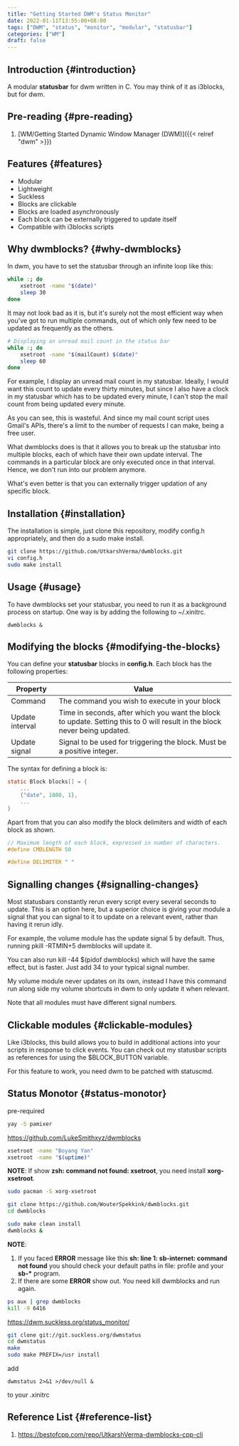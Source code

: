 ```yaml
---
title: "Getting Started DWM's Status Monitor"
date: 2022-01-11T13:55:00+08:00
tags: ["DWM", "status", "monitor", "modular", "statusbar"]
categories: ["WM"]
draft: false
---
```


## Introduction {#introduction}

A modular **statusbar** for dwm written in C. You may think of it as i3blocks, but for dwm.


## Pre-reading {#pre-reading}

1.  [WM/Getting Started Dynamic Window Manager (DWM)]({{< relref "dwm" >}})


## Features {#features}

-   Modular
-   Lightweight
-   Suckless
-   Blocks are clickable
-   Blocks are loaded asynchronously
-   Each block can be externally triggered to update itself
-   Compatible with i3blocks scripts


## Why dwmblocks? {#why-dwmblocks}

In dwm, you have to set the statusbar through an infinite loop like this:

```sh
while :; do
    xsetroot -name "$(date)"
    sleep 30
done
```

It may not look bad as it is, but it's surely not the most efficient way when you've got to run multiple commands, out of which only few need to be updated as frequently as the others.

```sh
# Displaying an unread mail count in the status bar
while :; do
    xsetroot -name "$(mailCount) $(date)"
    sleep 60
done
```

For example, I display an unread mail count in my statusbar. Ideally, I would want this count to update every thirty minutes, but since I also have a clock in my statusbar which has to be updated every minute, I can't stop the mail count from being updated every minute.

As you can see, this is wasteful. And since my mail count script uses Gmail's APIs, there's a limit to the number of requests I can make, being a free user.

What dwmblocks does is that it allows you to break up the statusbar into multiple blocks, each of which have their own update interval. The commands in a particular block are only executed once in that interval. Hence, we don't run into our problem anymore.

What's even better is that you can externally trigger updation of any specific block.


## Installation {#installation}

The installation is simple, just clone this repository, modify config.h appropriately, and then do a sudo make install.

```bash
git clone https://github.com/UtkarshVerma/dwmblocks.git
vi config.h
sudo make install
```


## Usage {#usage}

To have dwmblocks set your statusbar, you need to run it as a background process on startup. One way is by adding the following to ~/.xinitrc.

```text
dwmblocks &
```


## Modifying the blocks {#modifying-the-blocks}

You can define your **statusbar** blocks in **config.h**. Each block has the following properties:

| Property        | Value                                                                                                                      |
|-----------------|----------------------------------------------------------------------------------------------------------------------------|
| Command         | The command you wish to execute in your block                                                                              |
| Update interval | Time in seconds, after which you want the block to update. Setting this to 0 will result in the block never being updated. |
| Update signal   | Signal to be used for triggering the block. Must be a positive integer.                                                    |

The syntax for defining a block is:

```c
static Block blocks[] = {
    ...
    {"date", 1800, 1},
    ...
}
```

Apart from that you can also modify the block delimiters and width of each block as shown.

```c
// Maximum length of each block, expressed in number of characters.
#define CMDLENGTH 50

#define DELIMITER " "
```


## Signalling changes {#signalling-changes}

Most statusbars constantly rerun every script every several seconds to update. This is an option here, but a superior choice is giving your module a signal that you can signal to it to update on a relevant event, rather than having it rerun idly.

For example, the volume module has the update signal 5 by default. Thus, running pkill -RTMIN+5 dwmblocks will update it.

You can also run kill -44 $(pidof dwmblocks) which will have the same effect, but is faster. Just add 34 to your typical signal number.

My volume module never updates on its own, instead I have this command run along side my volume shortcuts in dwm to only update it when relevant.

Note that all modules must have different signal numbers.


## Clickable modules {#clickable-modules}

Like i3blocks, this build allows you to build in additional actions into your scripts in response to click events. You can check out my statusbar scripts as references for using the $BLOCK_BUTTON variable.

For this feature to work, you need dwm to be patched with statuscmd.


## Status Monotor {#status-monotor}

pre-required

```bash
yay -S pamixer
```

<https://github.com/LukeSmithxyz/dwmblocks>

```bash
xsetroot -name "Boyang Yan"
xsetroot -name "$(uptime)"
```

**NOTE**: If show **zsh: command not found: xsetroot**, you need install **xorg-xsetroot**.

```bash
sudo pacman -S xorg-xsetroot
```

```bash
git clone https://github.com/WouterSpekkink/dwmblocks.git
cd dwmblocks

sudo make clean install
dwmblocks &
```

**NOTE**:

1.  If you faced **ERROR** message like this **sh: line 1: sb-internet: command not found**
    you should check your default paths in file: profile and your **sb-\*** program.
2.  If there are some **ERROR** show out. You need kill dwmblocks and run again.

<!--listend-->

```bash
ps aux | grep dwmblocks
kill -9 6416
```

<https://dwm.suckless.org/status_monitor/>

```bash
git clone git://git.suckless.org/dwmstatus
cd dwmstatus
make
sudo make PREFIX=/usr install
```

add

```text
dwmstatus 2>&1 >/dev/null &
```

to your .xinitrc


## Reference List {#reference-list}

1.  <https://bestofcpp.com/repo/UtkarshVerma-dwmblocks-cpp-cli>
